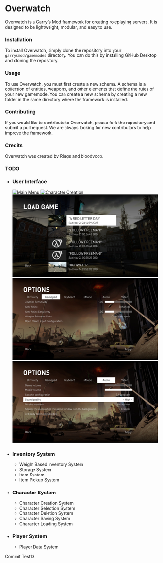 # Overwatch

Overwatch is a Garry's Mod framework for creating roleplaying servers. It is designed to be lightweight, modular, and easy to use.

### Installation

To install Overwatch, simply clone the repository into your `garrysmod/gamemodes` directory. You can do this by installing GitHub Desktop and cloning the repository.

### Usage

To use Overwatch, you must first create a new schema. A schema is a collection of entities, weapons, and other elements that define the rules of your new gamemode. You can create a new schema by creating a new folder in the same directory where the framework is installed.

### Contributing

If you would like to contribute to Overwatch, please fork the repository and submit a pull request. We are always looking for new contributors to help improve the framework.

### Credits

Overwatch was created by [Riggs](https://minerva-servers.com/porfolio/riggs9162) and [bloodycop](https://minerva-servers.com/porfolio/eon).

### TODO
- ### User Interface
    ![Main Menu](image.png)
    ![Character Creation](image-3.png)
    ![Character Selection](image-4.png)
    ![Options One](image-1.png)
    ![Options Two](image-2.png)
- ### Inventory System
    - Weight Based Inventory System
    - Storage System
    - Item System
    - Item Pickup System
- ### Character System
    - Character Creation System
    - Character Selection System
    - Character Deletion System
    - Character Saving System
    - Character Loading System
- ### Player System
    - Player Data System

Commit Test18